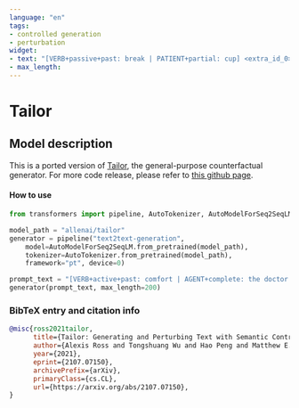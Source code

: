 ```yaml
---
language: "en"
tags:
- controlled generation
- perturbation
widget:
- text: "[VERB+passive+past: break | PATIENT+partial: cup] <extra_id_0> <extra_id_1> <extra_id_2> ."
- max_length: 
---
```


# Tailor 

## Model description

This is a ported version of [Tailor](https://homes.cs.washington.edu/~wtshuang/static/papers/2021-arxiv-tailor.pdf), the general-purpose counterfactual generator.
For more code release, please refer to [this github page](https://github.com/allenai/tailor).

#### How to use

```python
from transformers import pipeline, AutoTokenizer, AutoModelForSeq2SeqLM

model_path = "allenai/tailor"
generator = pipeline("text2text-generation", 
    model=AutoModelForSeq2SeqLM.from_pretrained(model_path), 
    tokenizer=AutoTokenizer.from_pretrained(model_path),
    framework="pt", device=0)

prompt_text = "[VERB+active+past: comfort | AGENT+complete: the doctor | PATIENT+partial: athlete | LOCATIVE+partial: in] <extra_id_0> , <extra_id_1> <extra_id_2> <extra_id_3> ."
generator(prompt_text, max_length=200)
```
### BibTeX entry and citation info
```bibtex
@misc{ross2021tailor,
      title={Tailor: Generating and Perturbing Text with Semantic Controls}, 
      author={Alexis Ross and Tongshuang Wu and Hao Peng and Matthew E. Peters and Matt Gardner},
      year={2021},
      eprint={2107.07150},
      archivePrefix={arXiv},
      primaryClass={cs.CL},
      url={https://arxiv.org/abs/2107.07150},
}
```
